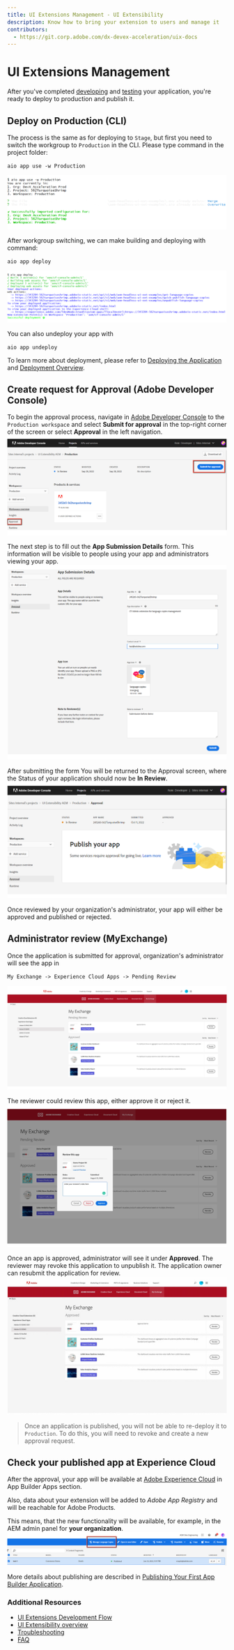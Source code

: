 ```yaml
---
title: UI Extensions Management - UI Extensibility
description: Know how to bring your extension to users and manage it
contributors:
  - https://git.corp.adobe.com/dx-devex-acceleration/uix-docs
---
```

# UI Extensions Management


After you've completed [developing](https://git.corp.adobe.com/pages/dx-devex-acceleration/uix-docs/services/aem-cf-console-admin/guides/hello-world/) and [testing](https://git.corp.adobe.com/pages/dx-devex-acceleration/uix-docs/services/aem-cf-console-admin/guides/hello-world/) your application, you're ready to deploy to production and publish it.

## Deploy on Production (CLI)

The process is the same as for deploying to `Stage`, but first you need to switch the workgroup to `Production` in the CLI.
Please type command in the project folder:
```shell script
aio app use -w Production
```

![Publishing](../development/deploy-on-prod-1.png)

After workgroup switching, we can make building and deploying with command:
```shell script
aio app deploy
```

![Publishing](../development/deploy-on-prod-2.png)

You can also undeploy your app with 
```shell script
aio app undeploy
``` 

To learn more about deployment, please refer to [Deploying the Application](https://developer.adobe.com/app-builder/docs/getting_started/first_app/#7-deploying-the-application) 
and [Deployment Overview](https://developer.adobe.com/app-builder/docs/guides/deployment/). 

## Create request for Approval (Adobe Developer Console)
To begin the approval process, navigate in [Adobe Developer Console](https://developer.adobe.com/console) to the `Production workspace` and select **Submit for approval** in the top-right corner of the screen or select **Approval** in the left navigation.
![Request for Approval buttons](request-for-approval-buttons.png)

The next step is to fill out the **App Submission Details** form.
This information will be visible to people using your app and administrators viewing your app.
![App Submission Details forms](app-submission-details-form.png)

After submitting the form You will be returned to the Approval screen, where the Status of your application should now be **In Review**.
![In review status](in-review.png)

Once reviewed by your organization's administrator, your app will either be approved and published or rejected.


## Administrator review (MyExchange)

Once the application is submitted for approval, organization's administrator will see the app in 
```
My Exchange -> Experience Cloud Apps -> Pending Review
```
![Pending Review](pending-review.png)

The reviewer could review this app, either approve it or reject it.
![Review form](review-form.png)

Once an app is approved, administrator will see it under **Approved**. 
The reviewer may revoke this application to unpublish it. The application owner can resubmit the application for review.
![Approved](status-approved.png)

> Once an application is published, you will not be able to re-deploy it to `Production`. To do this, you will need to revoke and create a new approval request.

## Check your published app at Experience Cloud

After the approval, your app will be available at [Adobe Experience Cloud](https://experience.adobe.com/) in App Builder Apps section.

Also, data about your extension will be added to *Adobe App Registry* and will be reachable for Adobe Products.

This means, that the new functionality will be available, for example, in the AEM admin panel for **your organization**.
![New functionality in AEM admin panel](../development/publishing-2.png)


More details about publishing are described in [Publishing Your First App Builder Application](https://developer.adobe.com/app-builder/docs/getting_started/publish_app/).

### Additional Resources
- [UI Extensions Development Flow](pages/dx-devex-acceleration/uix-docs/guides/development/)
- [UI Extensibility overview](pages/dx-devex-acceleration/uix-docs/overview/)
- [Troubleshooting](pages/dx-devex-acceleration/uix-docs/services/aem-cf-console-admin/guides/debug/)
- [FAQ](pages/dx-devex-acceleration/uix-docs/overview/faq/)
